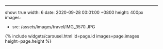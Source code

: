 ---
show: true
width: 6
date: 2020-09-28 00:01:00 +0800
height: 400px
images:
  - src: /assets/images/travel/IMG_3570.JPG
  

{% include widgets/carousel.html id=page.id images=page.images height=page.height %}
